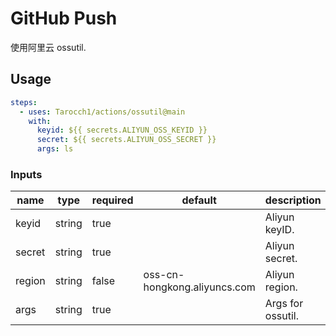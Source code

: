 # GitHub Push

使用阿里云 ossutil.

## Usage

```yml
steps:
  - uses: Tarocch1/actions/ossutil@main
    with:
      keyid: ${{ secrets.ALIYUN_OSS_KEYID }}
      secret: ${{ secrets.ALIYUN_OSS_SECRET }}
      args: ls
```

### Inputs

| name   | type   | required | default                      | description       |
| ------ | ------ | -------- | ---------------------------- | ----------------- |
| keyid  | string | true     |                              | Aliyun keyID.     |
| secret | string | true     |                              | Aliyun secret.    |
| region | string | false    | oss-cn-hongkong.aliyuncs.com | Aliyun region.    |
| args   | string | true     |                              | Args for ossutil. |
